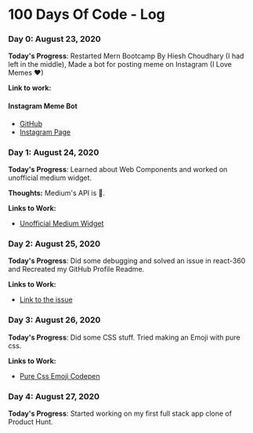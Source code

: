 # 100 Days Of Code - Log

### Day 0: August 23, 2020

**Today's Progress**: Restarted Mern Bootcamp By Hiesh Choudhary (I had left in the middle), Made a bot for posting meme on Instagram (I Love Memes ❤)
<!--
**Thoughts:** I really struggled with CSS, but, overall, I feel like I am slowly getting better at it. Canvas is still new for me, but I managed to figure out some basic functionality.
-->
**Link to work:** 
#### Instagram Meme Bot
- [GitHub](https://github.com/piyushsuthar/instagram-meme-bot)
- [Instagram Page](https://www.instagram.com/latestdevmemes/)

### Day 1: August 24, 2020

**Today's Progress**: Learned about Web Components and worked on unofficial medium widget.

**Thoughts:** Medium's API is 💩.

**Links to Work:**
- [Unofficial Medium Widget](https://github.com/PiyushSuthar/medium-widget)

### Day 2: August 25, 2020

**Today's Progress**: Did some debugging and solved an issue in react-360 and Recreated my GitHub Profile Readme.

**Links to Work:**
- [Link to the issue](https://github.com/facebook/react-360/issues/828)

### Day 3: August 26, 2020

**Today's Progress**: Did some CSS stuff. Tried making an Emoji with pure css.

**Links to Work:**
- [Pure Css Emoji Codepen](https://codepen.io/piyushsuthar/pen/wvGJOQq)

### Day 4: August 27, 2020

**Today's Progress**: Started working on my first full stack app clone of Product Hunt.

